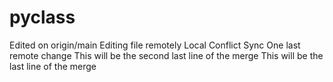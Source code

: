 # pyclass
Edited on origin/main
Editing file remotely 
Local Conflict Sync
One last remote change
This will be the second last line of the merge
This will be the last line of the merge
